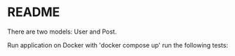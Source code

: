 # README

There are two models: User and Post. 

Run application on Docker with 'docker compose up'
run the following tests: 
  

